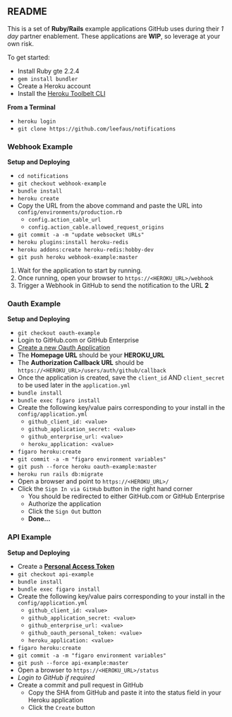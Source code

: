 ## README

This is a set of **Ruby/Rails** example applications GitHub uses during their _1 day_ partner enablement.  These applications are **WIP**, so leverage at your own risk.

To get started:
- Install Ruby gte 2.2.4
- `gem install bundler`
- Create a Heroku account
- Install the [Heroku Toolbelt CLI](https://toolbelt.heroku.com/)

**From a Terminal**  
- `heroku login`
- `git clone https://github.com/leefaus/notifications`

### Webhook Example

**Setup and Deploying**

- `cd notifications`
- `git checkout webhook-example`
- `bundle install`
- `heroku create`
- Copy the URL from the above command and paste the URL into `config/environments/production.rb`
  - `config.action_cable_url`
  - `config.action_cable.allowed_request_origins`
- `git commit -a -m "update websocket URLs"`
- `heroku plugins:install heroku-redis`
- `heroku addons:create heroku-redis:hobby-dev`
- `git push heroku webhook-example:master`

1. Wait for the application to start by running.  
2. Once running, open your browser to `https://<HEROKU_URL>/webhook`
3. Trigger a Webhook in GitHub to send the notification to the URL **2**

### Oauth Example

**Setup and Deploying**

- `git checkout oauth-example`
- Login to GitHub.com or GitHub Enterprise
- [Create a new Oauth Application](https://help.github.com/enterprise/admin/guides/user-management/using-github-oauth/)
- The **Homepage URL** should be your **HEROKU_URL**
- The **Authorization Callback URL** should be `https://<HEROKU_URL>/users/auth/github/callback`
- Once the application is created, save the `client_id` AND `client_secret` to be used later in the `application.yml`
- `bundle install`
- `bundle exec figaro install`
- Create the following key/value pairs corresponding to your install in the `config/application.yml`
  - `github_client_id: <value>`
  - `github_application_secret: <value>`
  - `github_enterprise_url: <value>`
  - `heroku_application: <value>`
- `figaro heroku:create`
- `git commit -a -m "figaro environment variables"`
- `git push --force heroku oauth-example:master`
- `heroku run rails db:migrate`
- Open a browser and point to `https://<HEROKU_URL>/`
- Click the `Sign In via GitHub` button in the right hand corner
  - You should be redirected to either GitHub.com or GitHub Enterprise
  - Authorize the application 
  - Click the `Sign Out` button
  - **Done...**

### API Example

**Setup and Deploying**

- Create a [**Personal Access Token**](https://help.github.com/articles/creating-an-access-token-for-command-line-use/)
- `git checkout api-example`
- `bundle install`
- `bundle exec figaro install`
- Create the following key/value pairs corresponding to your install in the `config/application.yml`
  - `github_client_id: <value>`
  - `github_application_secret: <value>`
  - `github_enterprise_url: <value>`
  - `github_oauth_personal_token: <value>`
  - `heroku_application: <value>`
- `figaro heroku:create`
- `git commit -a -m "figaro environment variables"`
- `git push --force api-example:master`
- Open a browser to `https://<HEROKU_URL>/status`
- _Login to GitHub if required_
- Create a commit and pull request in GitHub
  - Copy the SHA from GitHub and paste it into the status field in your Heroku application
  - Click the `Create` button
